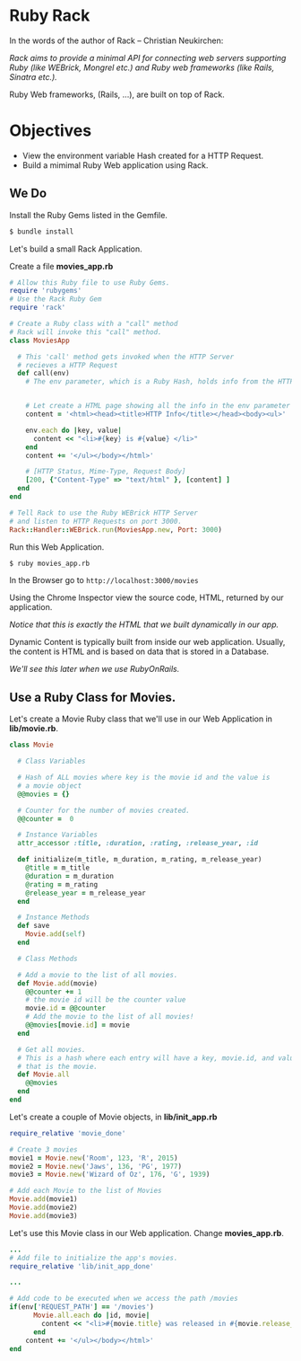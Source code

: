 # Ruby Rack

In the words of the author of Rack – Christian Neukirchen: 

_Rack aims to provide a minimal API for connecting web servers supporting Ruby (like WEBrick, Mongrel etc.) and Ruby web frameworks (like Rails, Sinatra etc.)._

Ruby Web frameworks, (Rails, ...), are built on top of Rack. 


# Objectives

* View the environment variable Hash created for a HTTP Request.
* Build a mimimal Ruby Web application using Rack.


## We Do 

Install the Ruby Gems listed in the Gemfile.

```bash
$ bundle install
```

Let's build a small Rack Application.

Create a file **movies_app.rb**

```ruby
# Allow this Ruby file to use Ruby Gems.
require 'rubygems'
# Use the Rack Ruby Gem
require 'rack'

# Create a Ruby class with a "call" method
# Rack will invoke this "call" method.
class MoviesApp

  # This 'call' method gets invoked when the HTTP Server
  # recieves a HTTP Request
  def call(env)
    # The env parameter, which is a Ruby Hash, holds info from the HTTP Request


    # Let create a HTML page showing all the info in the env parameter
    content = '<html><head><title>HTTP Info</title></head><body><ul>'

    env.each do |key, value|
      content << "<li>#{key} is #{value} </li>"
    end
    content += '</ul></body></html>'

    # [HTTP Status, Mime-Type, Request Body]
    [200, {"Content-Type" => "text/html" }, [content] ]
  end
end

# Tell Rack to use the Ruby WEBrick HTTP Server 
# and listen to HTTP Requests on port 3000.
Rack::Handler::WEBrick.run(MoviesApp.new, Port: 3000)

```

Run this Web Application.

```bash
$ ruby movies_app.rb
```

In the Browser go to `http://localhost:3000/movies`

Using the Chrome Inspector view the source code, HTML, returned by our application.

_Notice that this is exactly the HTML that we built dynamically in our app._

Dynamic Content is typically built from inside our web application. Usually, the content is HTML and is based on data that is stored in a Database. 

_We'll see this later when we use RubyOnRails._

## Use a Ruby Class for Movies.

Let's create a Movie Ruby class that we'll use in our Web Application in **lib/movie.rb**.

```ruby
class Movie

  # Class Variables

  # Hash of ALL movies where key is the movie id and the value is
  # a movie object
  @@movies = {}

  # Counter for the number of movies created.
  @@counter =  0

  # Instance Variables
  attr_accessor :title, :duration, :rating, :release_year, :id

  def initialize(m_title, m_duration, m_rating, m_release_year)
    @title = m_title
    @duration = m_duration
    @rating = m_rating
    @release_year = m_release_year
  end

  # Instance Methods
  def save
    Movie.add(self)
  end

  # Class Methods

  # Add a movie to the list of all movies.
  def Movie.add(movie)
    @@counter += 1
    # the movie id will be the counter value
    movie.id = @@counter
    # Add the movie to the list of all movies!
    @@movies[movie.id] = movie
  end

  # Get all movies.
  # This is a hash where each entry will have a key, movie.id, and value
  # that is the movie.
  def Movie.all
    @@movies
  end
end

```

Let's create a couple of Movie objects, in **lib/init_app.rb**

```ruby
require_relative 'movie_done'

# Create 3 movies
movie1 = Movie.new('Room', 123, 'R', 2015)
movie2 = Movie.new('Jaws', 136, 'PG', 1977)
movie3 = Movie.new('Wizard of Oz', 176, 'G', 1939)

# Add each Movie to the list of Movies
Movie.add(movie1)
Movie.add(movie2)
Movie.add(movie3)

```

Let's use this Movie class in our Web application. Change **movies_app.rb**.

```ruby
...
# Add file to initialize the app's movies.
require_relative 'lib/init_app_done'

...

# Add code to be executed when we access the path /movies
if(env['REQUEST_PATH'] == '/movies')
      Movie.all.each do |id, movie|
        content << "<li>#{movie.title} was released in #{movie.release_year} </li>"
      end
    content += '</ul></body></html>'
end
```

